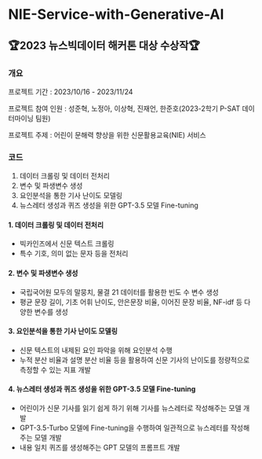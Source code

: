 # NIE-Service-with-Generative-AI

## 🏆2023 뉴스빅데이터 해커톤 대상 수상작🏆

### 개요
프로젝트 기간 : 2023/10/16 - 2023/11/24

프로젝트 참여 인원 : 성준혁, 노정아, 이상혁, 진재언, 한준호(2023-2학기 P-SAT 데이터마이닝 팀원)

프로젝트 주제 : 어린이 문해력 향상을 위한 신문활용교육(NIE) 서비스

### 코드
1. 데이터 크롤링 및 데이터 전처리
2. 변수 및 파생변수 생성
3. 요인분석을 통한 기사 난이도 모델링
4. 뉴스레터 생성과 퀴즈 생성을 위한 GPT-3.5 모델 Fine-tuning

#### 1. 데이터 크롤링 및 데이터 전처리
- 빅카인즈에서 신문 텍스트 크롤링
- 특수 기호, 의미 없는 문자 등을 전처리

#### 2. 변수 및 파생변수 생성
- 국립국어원 모두의 말뭉치, 물결 21 데이터를 활용한 빈도 수 변수 생성
- 평균 문장 길이, 기초 어휘 난이도, 안은문장 비율, 이어진 문장 비율, NF-idf 등 다양한 변수를 생성

#### 3. 요인분석을 통한 기사 난이도 모델링
- 신문 텍스트의 내제된 요인 파악을 위해 요인분석 수행
- 누적 분산 비율과 설명 분산 비율 등을 활용하여 신문 기사의 난이도를 정량적으로 측정할 수 있는 지표 개발

#### 4. 뉴스레터 생성과 퀴즈 생성을 위한 GPT-3.5 모델 Fine-tuning
- 어린이가 신문 기사를 읽기 쉽게 하기 위해 기사를 뉴스레터로 작성해주는 모델 개발
- GPT-3.5-Turbo 모델에 Fine-tuning을 수행하여 일관적으로 뉴스레터를 작성해주는 모델 개발
- 내용 일치 퀴즈를 생성해주는 GPT 모델의 프롬프트 개발
